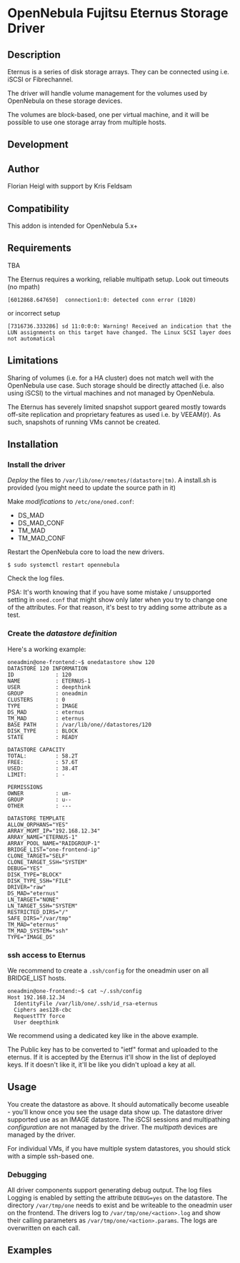 # OpenNebula Fujitsu Eternus Storage Driver


## Description

Eternus is a series of disk storage arrays.
They can be connected using i.e. iSCSI or Fibrechannel.

The driver will handle volume management for the volumes used by OpenNebula 
on these storage devices.

The volumes are block-based, one per virtual machine, and it will be possible to use one storage array from multiple hosts.




## Development


## Author

Florian Heigl with support by Kris Feldsam 


## Compatibility

This addon is intended for OpenNebula 5.x+


## Requirements

TBA

The Eternus requires a working, reliable multipath setup.
Look out timeouts (no mpath)
```
[6012868.647650]  connection1:0: detected conn error (1020)

```

or incorrect setup
```
[7316736.333286] sd 11:0:0:0: Warning! Received an indication that the LUN assignments on this target have changed. The Linux SCSI layer does not automatical
```


## Limitations

Sharing of volumes (i.e. for a HA cluster) does not match well with the 
OpenNebula use case.
Such storage should be directly attached (i.e. also using iSCSI) to the virtual machines and not managed by OpenNebula.

The Eternus has severely limited snapshot support geared mostly towards off-site replication and proprietary features as used i.e. by VEEAM(r). As such, snapshots of running VMs cannot be created.

## Installation


### Install the driver

*Deploy* the files to `/var/lib/one/remotes/(datastore|tm)`.
A install.sh is provided (you might need to update the source path in it)

Make *modifications* to `/etc/one/oned.conf`:

* DS_MAD
* DS_MAD_CONF
* TM_MAD
* TM_MAD_CONF

Restart the OpenNebula core to load the new drivers.

```$ sudo systemctl restart opennebula```

Check the log files.

PSA: It's worth knowing that if you have some mistake / unsupported setting in `oned.conf` that might show only later when you try to change one of the attributes. For that reason, it's best to try adding some attribute as a test.


### Create the *datastore definition*

Here's a working example:

```
oneadmin@one-frontend:~$ onedatastore show 120
DATASTORE 120 INFORMATION                                                       
ID             : 120
NAME           : ETERNUS-1
USER           : deepthink
GROUP          : oneadmin
CLUSTERS       : 0
TYPE           : IMAGE
DS_MAD         : eternus
TM_MAD         : eternus
BASE PATH      : /var/lib/one//datastores/120
DISK_TYPE      : BLOCK
STATE          : READY

DATASTORE CAPACITY                                                              
TOTAL:         : 58.2T
FREE:          : 57.6T
USED:          : 38.4T
LIMIT:         : -

PERMISSIONS                                                                     
OWNER          : um-
GROUP          : u--
OTHER          : ---

DATASTORE TEMPLATE                                                              
ALLOW_ORPHANS="YES"
ARRAY_MGMT_IP="192.168.12.34"
ARRAY_NAME="ETERNUS-1"
ARRAY_POOL_NAME="RAIDGROUP-1"
BRIDGE_LIST="one-frontend-ip"
CLONE_TARGET="SELF"
CLONE_TARGET_SSH="SYSTEM"
DEBUG="YES"
DISK_TYPE="BLOCK"
DISK_TYPE_SSH="FILE"
DRIVER="raw"
DS_MAD="eternus"
LN_TARGET="NONE"
LN_TARGET_SSH="SYSTEM"
RESTRICTED_DIRS="/"
SAFE_DIRS="/var/tmp"
TM_MAD="eternus"
TM_MAD_SYSTEM="ssh"
TYPE="IMAGE_DS"
```


### ssh access to Eternus

We recommend to create a `.ssh/config` for the oneadmin user on all BRIDGE_LIST hosts.

```
oneadmin@one-frontend:~$ cat ~/.ssh/config 
Host 192.168.12.34
  IdentityFile /var/lib/one/.ssh/id_rsa-eternus
  Ciphers aes128-cbc
  RequestTTY force
  User deepthink
```

We recommend using a dedicated key like in the above example.

The Public key has to be converted to "ietf" format and uploaded to the eternus.
If it is accepted by the Eternus it'll show in the list of deployed keys.
If it doesn't like it, it'll be like you didn't upload a key at all.


## Usage

You create the datastore as above. It should automatically become useable - 
you'll know once you see the usage data show up.
The datastore driver supported use as an IMAGE datastore.
The iSCSI sessions and multipathing *configuration* are not managed by the driver.
The *multipath* devices are managed by the driver.

For individual VMs, if you have multiple system datastores, you should stick with a simple ssh-based one.


### Debugging

All driver components support generating debug output.
The log files
Logging is enabled by setting the attribute `DEBUG=yes` on the datastore.
The directory `/var/tmp/one` needs to exist and be writeable to the oneadmin user on the frontend. The drivers log to `/var/tmp/one/<action>.log` and show their calling parameters as `/var/tmp/one/<action>.params`.
The logs are overwritten on each call.



## Examples

